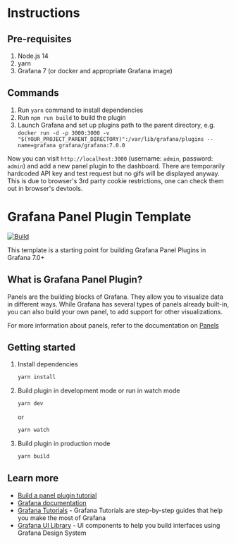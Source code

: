 # Instructions

## Pre-requisites

1. Node.js 14
2. yarn
3. Grafana 7 (or docker and appropriate Grafana image)

## Commands

1. Run `yarn` command to install dependencies
2. Run `npm run build` to build the plugin
3. Launch Grafana and set up plugins path to the parent directory, e.g.  
   `docker run -d -p 3000:3000 -v "$(YOUR_PROJECT_PARENT_DIRECTORY)":/var/lib/grafana/plugins --name=grafana grafana/grafana:7.0.0`

Now you can visit `http://localhost:3000` (username: `admin`, password: `admin`) and add a new panel plugin to the dashboard. There are temporarily hardcoded API key and test request but no gifs will be displayed anyway. This is due to browser's 3rd party cookie restrictions, one can check them out in browser's devtools.

# Grafana Panel Plugin Template

[![Build](https://github.com/grafana/grafana-starter-panel/workflows/CI/badge.svg)](https://github.com/grafana/grafana-starter-panel/actions?query=workflow%3A%22CI%22)

This template is a starting point for building Grafana Panel Plugins in Grafana 7.0+

## What is Grafana Panel Plugin?

Panels are the building blocks of Grafana. They allow you to visualize data in different ways. While Grafana has several types of panels already built-in, you can also build your own panel, to add support for other visualizations.

For more information about panels, refer to the documentation on [Panels](https://grafana.com/docs/grafana/latest/features/panels/panels/)

## Getting started

1. Install dependencies

   ```bash
   yarn install
   ```

2. Build plugin in development mode or run in watch mode

   ```bash
   yarn dev
   ```

   or

   ```bash
   yarn watch
   ```

3. Build plugin in production mode

   ```bash
   yarn build
   ```

## Learn more

- [Build a panel plugin tutorial](https://grafana.com/tutorials/build-a-panel-plugin)
- [Grafana documentation](https://grafana.com/docs/)
- [Grafana Tutorials](https://grafana.com/tutorials/) - Grafana Tutorials are step-by-step guides that help you make the most of Grafana
- [Grafana UI Library](https://developers.grafana.com/ui) - UI components to help you build interfaces using Grafana Design System
